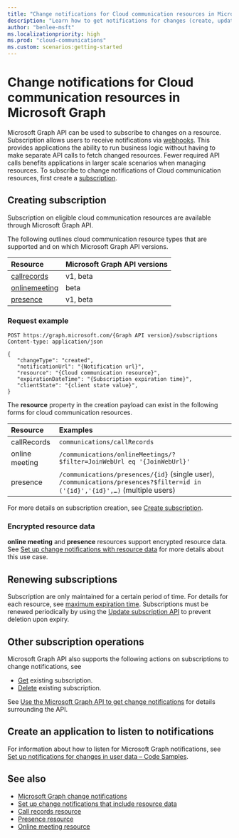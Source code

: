 ```yaml
---
title: "Change notifications for Cloud communication resources in Microsoft Graph"
description: "Learn how to get notifications for changes (create, update, and delete) for resources in Cloud communications using Microsoft Graph APIs"
author: "benlee-msft"
ms.localizationpriority: high
ms.prod: "cloud-communications"
ms.custom: scenarios:getting-started
---
```


# Change notifications for Cloud communication resources in Microsoft Graph

Microsoft Graph API can be used to subscribe to changes on a resource. Subscription allows users to receive notifications via [webhooks](/graph/api/resources/webhooks). This provides applications the ability to run business logic without having to make separate API calls to fetch changed resources. Fewer required API calls benefits applications in larger scale scenarios when managing resources. To subscribe to change notifications of Cloud communication resources, first create a [subscription](/graph/api/resources/subscription).

## Creating subscription

Subscription on eligible cloud communication resources are available through Microsoft Graph API.

The following outlines cloud communication resource types that are supported and on which Microsoft Graph API versions.

| Resource           | Microsoft Graph API versions |
| :------------------| :----------------------------|
| [callrecords](/graph/api/resources/callrecords-api-overview) | v1, beta |
| [onlinemeeting](/graph/api/resources/onlinemeeting) | beta |
| [presence](/graph/api/resources/presence) | v1, beta |

### Request example
```http
POST https://graph.microsoft.com/{Graph API version}/subscriptions
Content-type: application/json

{
   "changeType": "created",
   "notificationUrl": "{Notification url}",
   "resource": "{Cloud communication resource}",
   "expirationDateTime": "{Subscription expiration time}",
   "clientState": "{client state value}",
}
```
The **resource** property in the creation payload can exist in the following forms for cloud communication resources.

| Resource | Examples |
| :--------| :--------|
| callRecords| `communications/callRecords` |
| online meeting | `/communications/onlineMeetings/?$filter=JoinWebUrl eq '{JoinWebUrl}'` |
| presence | `/communications/presences/{id}` (single user), `/communications/presences?$filter=id in ('{id}','{id}',…)` (multiple users) | 


For more details on subscription creation, see [Create subscription](/graph/api/subscription-post-subscriptions).

### Encrypted resource data

**online meeting** and **presence** resources support encrypted resource data. See [Set up change notifications with resource data](webhooks-with-resource-data.md) for more details about this use case.

## Renewing subscriptions

Subscription are only maintained for a certain period of time. For details for each resource, see [maximum expiration time](/graph/api/resources/subscription?view=graph-rest-v1.0#maximum-length-of-subscription-per-resource-type).
Subscriptions must be renewed periodically by using the [Update subscription API](/graph/api/subscription-update?view=graph-rest-v1.0&tabs=http) to prevent deletion upon expiry.

## Other subscription operations

Microsoft Graph API also supports the following actions on subscriptions to change notifications, see
- [Get](/graph/api/subscription-get) existing subscription.
- [Delete](/graph/api/subscription-delete) existing subscription.

See [Use the Microsoft Graph API to get change notifications](/graph/api/resources/webhooks) for details surrounding the API.

## Create an application to listen to notifications

For information about how to listen for Microsoft Graph notifications, see [Set up notifications for changes in user data – Code Samples](./webhooks.md#code-samples).

## See also
- [Microsoft Graph change notifications](webhooks.md)
- [Set up change notifications that include resource data](webhooks-with-resource-data.md)
- [Call records resource](/graph/api/resources/callrecords-api-overview)
- [Presence resource](/graph/api/resources/presence)
- [Online meeting resource](/graph/api/resources/onlinemeeting)